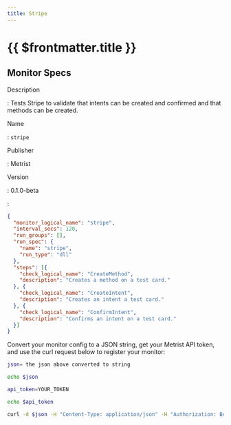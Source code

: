 ```yaml
---
title: Stripe
---
```


# {{ $frontmatter.title }}

## Monitor Specs

Description

: Tests Stripe to validate that intents can be created and confirmed and that methods can be created.

Name

: `stripe`

Publisher

: Metrist

Version

: 0.1.0-beta

: &nbsp;


<!--@include: /parts/_1.md-->


<!--@include: /parts/_2.md-->


<!--@include: /parts/_3.md-->





<!--@include: /parts/_4.md-->


```json
{
  "monitor_logical_name": "stripe",
  "interval_secs": 120,
  "run_groups": [],
  "run_spec": {
    "name": "stripe",
    "run_type": "dll"
  },
  "steps": [{
    "check_logical_name": "CreateMethod",
    "description": "Creates a method on a test card."
  }, {
    "check_logical_name": "CreateIntent",
    "description": "Creates an intent a test card."
  }, {
    "check_logical_name": "ConfirmIntent",
    "description": "Confirms an intent on a test card."
  }]
}
```




Convert your monitor config to a JSON string, get your Metrist API token, and use the curl request below to register your monitor:

```sh
json= the json above converted to string

echo $json

api_token=YOUR_TOKEN

echo $api_token

curl -d $json -H "Content-Type: application/json" -H "Authorization: Bearer $api_token" 'https://app.metrist.io/api/v0/monitor-config'

```

<!--@include: /parts/tips_api.md-->


<!--@include: /parts/_5.md-->


<!--@include: /parts/result.md-->